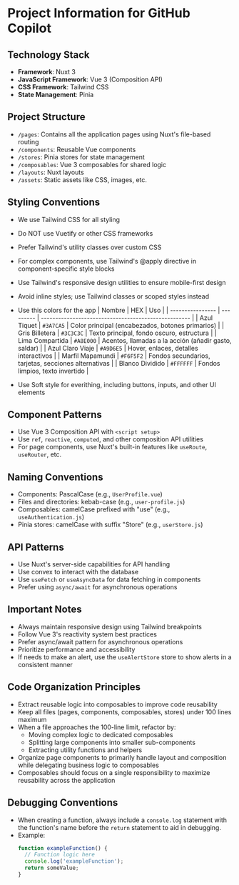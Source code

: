 # Project Information for GitHub Copilot

## Technology Stack
- **Framework**: Nuxt 3
- **JavaScript Framework**: Vue 3 (Composition API)
- **CSS Framework**: Tailwind CSS
- **State Management**: Pinia

## Project Structure
- `/pages`: Contains all the application pages using Nuxt's file-based routing
- `/components`: Reusable Vue components
- `/stores`: Pinia stores for state management
- `/composables`: Vue 3 composables for shared logic
- `/layouts`: Nuxt layouts
- `/assets`: Static assets like CSS, images, etc.

## Styling Conventions
- We use Tailwind CSS for all styling
- Do NOT use Vuetify or other CSS frameworks
- Prefer Tailwind's utility classes over custom CSS
- For complex components, use Tailwind's @apply directive in component-specific style blocks
- Use Tailwind's responsive design utilities to ensure mobile-first design
- Avoid inline styles; use Tailwind classes or scoped styles instead
- Use this colors for the app
| Nombre           | HEX       | Uso                                                  |
| ---------------- | --------- | ---------------------------------------------------- |
| Azul Tiquet      | `#3A7CA5` | Color principal (encabezados, botones primarios)     |
| Gris Billetera   | `#3C3C3C` | Texto principal, fondo oscuro, estructura            |
| Lima Compartida  | `#A8E000` | Acentos, llamadas a la acción (añadir gasto, saldar) |
| Azul Claro Viaje | `#A9D6E5` | Hover, enlaces, detalles interactivos                |
| Marfil Mapamundi | `#F6F5F2` | Fondos secundarios, tarjetas, secciones alternativas |
| Blanco Dividido  | `#FFFFFF` | Fondos limpios, texto invertido                      |

- Use Soft style for everithing, including buttons, inputs, and other UI elements

## Component Patterns
- Use Vue 3 Composition API with `<script setup>`
- Use `ref`, `reactive`, `computed`, and other composition API utilities
- For page components, use Nuxt's built-in features like `useRoute`, `useRouter`, etc.

## Naming Conventions
- Components: PascalCase (e.g., `UserProfile.vue`)
- Files and directories: kebab-case (e.g., `user-profile.js`)
- Composables: camelCase prefixed with "use" (e.g., `useAuthentication.js`)
- Pinia stores: camelCase with suffix "Store" (e.g., `userStore.js`)

## API Patterns
- Use Nuxt's server-side capabilities for API handling
- Use convex to interact with the database
- Use `useFetch` or `useAsyncData` for data fetching in components
- Prefer using `async/await` for asynchronous operations

<!-- - Use Nuxt's built-in fetch utilities for data fetching
- API endpoints are accessed through Nuxt's server routes or directly using fetch/axios
- API handlers should follow the pattern:
  - File naming: `[endpoint].[method].js` in `/server/api/` directory
  - Use `defineEventHandler` function for handling requests
  - Response structure should be: `{ data: { success: boolean, docs: [], message: string } }`
  - Handle database connections properly, ensuring connections are closed after use
  - Include proper error handling with appropriate error messages -->

## Important Notes
- Always maintain responsive design using Tailwind breakpoints
- Follow Vue 3's reactivity system best practices
- Prefer async/await pattern for asynchronous operations
- Prioritize performance and accessibility
- If needs to make an alert, use the `useAlertStore` store to show alerts in a consistent manner

## Code Organization Principles
- Extract reusable logic into composables to improve code reusability
- Keep all files (pages, components, composables, stores) under 100 lines maximum
- When a file approaches the 100-line limit, refactor by:
  - Moving complex logic to dedicated composables
  - Splitting large components into smaller sub-components
  - Extracting utility functions and helpers
- Organize page components to primarily handle layout and composition while delegating business logic to composables
- Composables should focus on a single responsibility to maximize reusability across the application

## Debugging Conventions
- When creating a function, always include a `console.log` statement with the function's name before the `return` statement to aid in debugging.
- Example:
  ```javascript
  function exampleFunction() {
    // Function logic here
    console.log('exampleFunction');
    return someValue;
  }
  ```